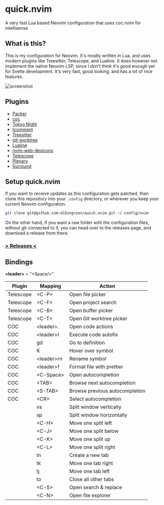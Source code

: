 # quick.nvim

A very fast Lua based Neovim configuration that uses coc.nvim for intellisense

## What is this?

This is my configuration for Neovim. It's mostly written in Lua, and uses
modern plugins like Treesitter, Telescope, and Lualine. It does however not
implement the native Neovim LSP, since I don't think it's good enough yet for
Svelte development. It's very fast, good looking, and has a lot of nice
features.

![screenshot](https://user-images.githubusercontent.com/19674362/139430752-07861315-9610-47c8-8ffc-a48dcab44a95.png)

## Plugins

- [Packer](https://github.com/wbthomason/packer.nvim)
- [coc](https://github.com/neoclide/coc.nvim)
- [Tokyo Night](https://github.com/folke/tokyonight.nvim)
- [tcomment](https://github.com/tomtom/tcomment_vim)
- [Treesitter](https://github.com/nvim-treesitter/nvim-treesitter)
- [git-worktree](https://github.com/ThePrimeagen/git-worktree.nvim)
- [Lualine](https://github.com/nvim-lualine/lualine.nvim)
- [nvim-web-devicons](https://github.com/kyazdani42/nvim-web-devicons)
- [Telescope](https://github.com/nvim-telescope/telescope.nvim)
- [Plenary](https://github.com/nvim-lua/plenary.nvim)
- [Surround](https://github.com/blackCauldron7/surround.nvim)

## Setup quick.nvim

If you want to receive updates as this configuration gets patched, then clone
this repository into your `.config` directory, or wherever you keep your
current Neovim configuration.

```sh
git clone git@github.com:albingroen/quick.nvim.git ~/.config/nvim
```

On the other hand, if you want a raw folder with the configuration files,
without git connected to it, you can head over to the releases page, and
download a release from there.

### [\> Releases \<](https://github.com/albingroen/quick.nvim/releases)

## Bindings

**\<leader\>** = "\<Space/\>"

| Plugin    | Mapping      | Action                         |
| --------- | ------------ | ------------------------------ |
| Telescope | \<C-P\>      | Open file picker               |
| Telescope | \<C-F\>      | Open project search            |
| Telescope | \<C-B\>      | Open buffer picker             |
| Telescope | \<C-T\>      | Open Git worktree picker       |
| COC       | \<leader\>.  | Open code actions              |
| COC       | \<leader\>l  | Execute code autofix           |
| COC       | gd           | Go to definition               |
| COC       | K            | Hover over symbol              |
| COC       | \<leader\>rn | Rename symbol                  |
| COC       | \<leader\>f  | Format file with prettier      |
| COC       | \<C-Space\>  | Open autocompletion            |
| COC       | \<TAB\>      | Browse next autocompletion     |
| COC       | \<S-TAB\>    | Browse previous autocompletion |
| COC       | \<CR\>       | Select autocompletion          |
|           | vs           | Split window vertically        |
|           | sp           | Split window horizontally      |
|           | \<C-H\>      | Move one split left            |
|           | \<C-J\>      | Move one split below           |
|           | \<C-K\>      | Move one split up              |
|           | \<C-L\>      | Move one split right           |
|           | tn           | Create a new tab               |
|           | tk           | Move one tab right             |
|           | tj           | Move one tab left              |
|           | to           | Close all other tabs           |
|           | \<C-S\>      | Open search & replace          |
|           | \<C-N\>      | Open file explorer             |
